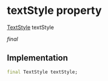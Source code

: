 


# textStyle property






[TextStyle](https://api.flutter.dev/flutter/painting/TextStyle-class.html) textStyle
  
_final_






## Implementation

```dart
final TextStyle textStyle;


```







